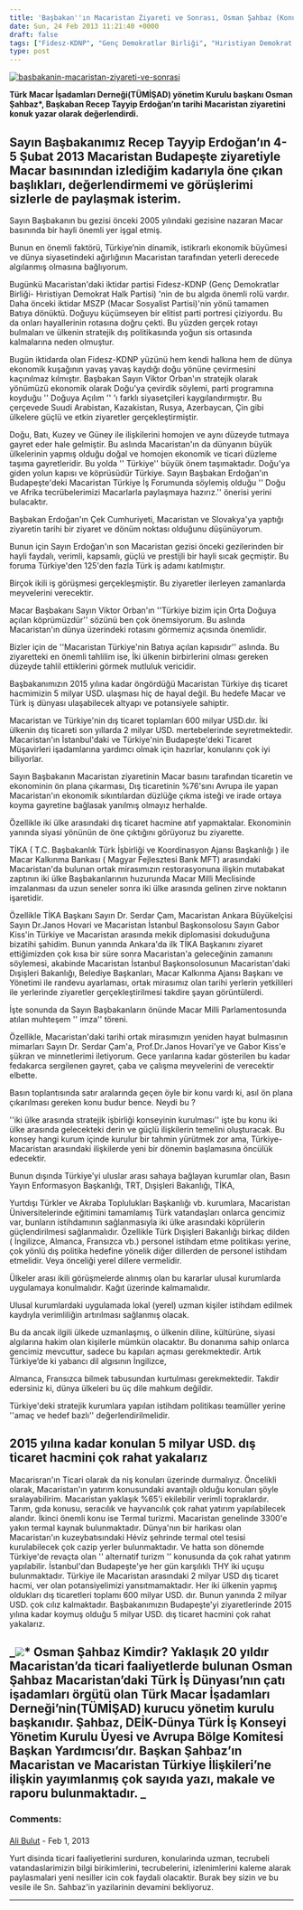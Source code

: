```yaml
---
title: 'Başbakan''ın Macaristan Ziyareti ve Sonrası, Osman Şahbaz (Konuk Yazar)'
date: Sun, 24 Feb 2013 11:21:40 +0000
draft: false
tags: ["Fidesz-KDNP", "Genç Demokratlar Birliği", "Hıristiyan Demokrat Halk Partisi", "Konuk Yazarlar", "macaristan ziyareti", "Osman Şahbaz", "recep tayyip erdoğan", "TÜMİŞAD", "türk macaar işadamları derneği", "ukraynadaki türk iş dünyası", "ukraynadaki türk okurlar"]
type: post
---
```


[![basbakanin-macaristan-ziyareti-ve-sonrasi](http://burakpehlivan.org/wp-content/uploads/2013/02/basbakanin-macaristan-ziyareti-ve-sonrasi.jpg)](http://burakpehlivan.org/1281/basbakanin-macaristan-ziyareti-ve-sonrasi-osman-sahbaz/basbakanin-macaristan-ziyareti-ve-sonrasi/)

**Türk Macar İşadamları Derneği(TÜMİŞAD) yönetim Kurulu başkanı Osman Şahbaz\*, Başkaban Recep Tayyip Erdoğan’ın tarihi Macaristan ziyaretini konuk yazar olarak değerlendirdi.** 


Sayın Başbakanımız Recep Tayyip Erdoğan’ın 4- 5 Şubat 2013 Macaristan Budapeşte ziyaretiyle Macar basınından izlediğim kadarıyla öne çıkan başlıkları, değerlendirmemi ve görüşlerimi sizlerle de paylaşmak isterim.
--------------------------------------------------------------------------------------------------------------------------------------------------------------------------------------------------------------------


Sayın Başbakanın bu gezisi önceki 2005 yılındaki gezisine nazaran Macar basınında bir hayli önemli yer işgal etmiş.

Bunun en önemli faktörü, Türkiye’nin dinamik, istikrarlı ekonomik büyümesi ve dünya siyasetindeki ağırlığının Macaristan tarafından yeterli derecede algılanmış olmasına bağlıyorum.

Bugünkü Macaristan'daki iktidar partisi Fidesz-KDNP (Genç Demokratlar Birliği- Hıristiyan Demokrat Halk Partisi) 'nin de bu algıda önemli rolü vardır. Daha önceki iktidar MSZP (Macar Sosyalist Partisi)'nin yönü tamamen Batıya dönüktü. Doğuyu küçümseyen bir elitist parti portresi çiziyordu. Bu da onları hayallerinin rotasına doğru çekti. Bu yüzden gerçek rotayı bulmaları ve ülkenin stratejik dış politikasında yoğun sis ortasında kalmalarına neden olmuştur.

Bugün iktidarda olan Fidesz-KDNP yüzünü hem kendi halkına hem de dünya ekonomik kuşağının yavaş yavaş kaydığı doğu yönüne çevirmesini kaçınılmaz kılmıştır. Başbakan Sayın Viktor Orban'ın stratejik olarak yönümüzü ekonomik olarak Doğu'ya çevirdik söylemi, parti programına koyduğu '' Doğuya Açılım '' 'ı farklı siyasetçileri kaygılandırmıştır. Bu çerçevede Suudi Arabistan, Kazakistan, Rusya, Azerbaycan, Çin gibi ülkelere güçlü ve etkin ziyaretler gerçekleştirmiştir.

Doğu, Batı, Kuzey ve Güney ile ilişkilerini homojen ve aynı düzeyde tutmaya gayret eder hale gelmiştir. Bu aslında Macaristan'ın da dünyanın büyük ülkelerinin yapmış olduğu doğal ve homojen ekonomik ve ticari düzleme taşıma gayretleridir. Bu yolda '' Türkiye'' büyük önem taşımaktadır. Doğu'ya giden yolun kapısı ve köprüsüdür Türkiye. Sayın Başbakan Erdoğan'ın Budapeşte'deki Macaristan Türkiye İş Forumunda söylemiş olduğu '' Doğu ve Afrika tecrübelerimizi Macarlarla paylaşmaya hazırız.'' önerisi yerini bulacaktır.

Başbakan Erdoğan'ın Çek Cumhuriyeti, Macaristan ve Slovakya'ya yaptığı ziyaretin tarihi bir ziyaret ve dönüm noktası olduğunu düşünüyorum.

Bunun için Sayın Erdoğan'ın son Macaristan gezisi önceki gezilerinden bir hayli faydalı, verimli, kapsamlı, güçlü ve prestijli bir hayli sıcak geçmiştir. Bu foruma Türkiye'den 125'den fazla Türk iş adamı katılmıştır.

Birçok ikili iş görüşmesi gerçekleşmiştir. Bu ziyaretler ilerleyen zamanlarda meyvelerini verecektir.

Macar Başbakanı Sayın Viktor Orban'ın ''Türkiye bizim için Orta Doğuya açılan köprümüzdür'' sözünü ben çok önemsiyorum. Bu aslında Macaristan'ın dünya üzerindeki rotasını görmemiz açısında önemlidir.

Bizler için de ''Macaristan Türkiye'nin Batıya açılan kapısıdır'' aslında. Bu ziyaretteki en önemli tahlilim ise, İki ülkenin birbirlerini olması gereken düzeyde tahlil ettiklerini görmek mutluluk vericidir.

Başbakanımızın 2015 yılına kadar öngördüğü Macaristan Türkiye dış ticaret hacmimizin 5 milyar USD. ulaşması hiç de hayal değil. Bu hedefe Macar ve Türk iş dünyası ulaşabilecek altyapı ve potansiyele sahiptir.

Macaristan ve Türkiye'nin dış ticaret toplamları 600 milyar USD.dır. İki ülkenin dış ticareti son yıllarda 2 milyar USD. mertebelerinde seyretmektedir. Macaristan'ın İstanbul'daki ve Türkiye'nin Budapeşte'deki Ticaret Müşavirleri işadamlarına yardımcı olmak için hazırlar, konularını çok iyi biliyorlar.

Sayın Başbakanın Macaristan ziyaretinin Macar basını tarafından ticaretin ve ekonominin ön plana çıkarması, Dış ticaretinin %76'sını Avrupa ile yapan Macaristan'ın ekonomik sıkıntılardan düzlüğe çıkma isteği ve irade ortaya koyma gayretine bağlasak yanılmış olmayız herhalde.

Özellikle iki ülke arasındaki dış ticaret hacmine atıf yapmaktalar. Ekonominin yanında siyasi yönünün de öne çıktığını görüyoruz bu ziyarette.

TİKA ( T.C. Başbakanlık Türk İşbirliği ve Koordinasyon Ajansı Başkanlığı ) ile Macar Kalkınma Bankası ( Magyar Fejlesztesi Bank MFT) arasındaki Macaristan'da bulunan ortak mirasımızın restorasyonuna ilişkin mutabakat zaptının iki ülke Başbakanlarının huzurunda Macar Milli Meclisinde imzalanması da uzun seneler sonra iki ülke arasında gelinen zirve noktanın işaretidir.

Özellikle TİKA Başkanı Sayın Dr. Serdar Çam, Macaristan Ankara Büyükelçisi Sayın Dr.Janos Hovari ve Macaristan İstanbul Başkonsolosu Sayın Gabor Kiss'in Türkiye ve Macaristan arasında mekik diplomasisi dokuduğuna bizatihi şahidim. Bunun yanında Ankara'da ilk TİKA Başkanını ziyaret ettiğimizden çok kısa bir süre sonra Macaristan'a geleceğinin zamanını söylemesi, akabinde Macaristan İstanbul Başkonsolosunun Macaristan'daki Dışişleri Bakanlığı, Belediye Başkanları, Macar Kalkınma Ajansı Başkanı ve Yönetimi ile randevu ayarlaması, ortak mirasımız olan tarihi yerlerin yetkilileri ile yerlerinde ziyaretler gerçekleştirilmesi takdire şayan görüntülerdi.

İşte sonunda da Sayın Başbakanların önünde Macar Milli Parlamentosunda atılan muhteşem '' imza'' töreni.

Özellikle, Macaristan'daki tarihi ortak mirasımızın yeniden hayat bulmasının mimarları Sayın Dr. Serdar Çam'a, Prof.Dr.Janos Hovari'ye ve Gabor Kiss'e şükran ve minnetlerimi iletiyorum. Gece yarılarına kadar gösterilen bu kadar fedakarca sergilenen gayret, çaba ve çalışma meyvelerini de verecektir elbette.

Basın toplantısında satır aralarında geçen öyle bir konu vardı ki, asıl ön plana çıkarılması gereken konu budur bence. Neydi bu ?

''iki ülke arasında stratejik işbirliği konseyinin kurulması'' işte bu konu iki ülke arasında gelecekteki derin ve güçlü ilişkilerin temelini oluşturacak. Bu konsey hangi kurum içinde kurulur bir tahmin yürütmek zor ama, Türkiye-Macaristan arasındaki ilişkilerde yeni bir dönemin başlamasına öncülük edecektir.

Bunun dışında Türkiye’yi uluslar arası sahaya bağlayan kurumlar olan, Basın Yayın Enformasyon Başkanlığı, TRT, Dışişleri Bakanlığı, TİKA,

Yurtdışı Türkler ve Akraba Toplulukları Başkanlığı vb. kurumlara, Macaristan Üniversitelerinde eğitimini tamamlamış Türk vatandaşları onlarca gencimiz var, bunların istihdamının sağlanmasıyla iki ülke arasındaki köprülerin güçlendirilmesi sağlanmalıdır. Özellikle Türk Dışişleri Bakanlığı birkaç dilden ( İngilizce, Almanca, Fransızca vb.) personel istihdam etme politikası yerine, çok yönlü dış politika hedefine yönelik diğer dillerden de personel istihdam etmelidir. Veya önceliği yerel dillere vermelidir.

Ülkeler arası ikili görüşmelerde alınmış olan bu kararlar ulusal kurumlarda uygulamaya konulmalıdır. Kağıt üzerinde kalmamalıdır.

Ulusal kurumlardaki uygulamada lokal (yerel) uzman kişiler istihdam edilmek kaydıyla verimliliğin artırılması sağlanmış olacak.

Bu da ancak ilgili ülkede uzmanlaşmış, o ülkenin diline, kültürüne, siyasi algılarına hakim olan kişilerle mümkün olacaktır. Bu donanıma sahip onlarca gencimiz mevcuttur, sadece bu kapıları açması gerekmektedir. Artık Türkiye’de ki yabancı dil algısının İngilizce,

Almanca, Fransızca bilmek tabusundan kurtulması gerekmektedir. Takdir edersiniz ki, dünya ülkeleri bu üç dile mahkum değildir.

Türkiye'deki stratejik kurumlara yapılan istihdam politikası teamüller yerine ''amaç ve hedef bazlı'' değerlendirilmelidir.


2015 yılına kadar konulan 5 milyar USD. dış ticaret hacmini çok rahat yakalarız
-------------------------------------------------------------------------------


Macarisran'ın Ticari olarak da niş konuları üzerinde durmalıyız. Öncelikli olarak, Macaristan'ın yatırım konusundaki avantajlı olduğu konuları şöyle sıralayabilirim. Macaristan yaklaşık %65'i ekilebilir verimli topraklardır. Tarım, gıda konusu, seracılık ve hayvancılık çok rahat yatırım yapılabilecek alandır. İkinci önemli konu ise Termal turizmi. Macaristan genelinde 3300'e yakın termal kaynak bulunmaktadır. Dünya'nın bir harikası olan Macaristan'ın kuzeybatısındaki Hévíz şehrinde termal otel tesisi kurulabilecek çok cazip yerler bulunmaktadır. Ve hatta son dönemde Türkiye'de revaçta olan '' alternatif turizm '' konusunda da çok rahat yatırım yapılabilir. İstanbul'dan Budapeşte'ye her gün karşılıklı THY iki uçuşu bulunmaktadır. Türkiye ile Macaristan arasındaki 2 milyar USD dış ticaret hacmi, ver olan potansiyelimizi yansıtmamaktadır. Her iki ülkenin yapmış oldukları dış ticaretleri toplamı 600 milyar USD. dır. Bunun yanında 2 milyar USD. çok cılız kalmaktadır. Başbakanımızın Budapeşte'yi ziyaretlerinde 2015 yılına kadar koymuş olduğu 5 milyar USD. dış ticaret hacmini çok rahat yakalarız.

_![](http://static.acikgazete.com/archive/9994/mdKnKzeN1N1.jpg)\* Osman Şahbaz Kimdir? Yaklaşık 20 yıldır Macaristan’da ticari faaliyetlerde bulunan Osman Şahbaz Macaristan’daki Türk İş Dünyası’nın çatı işadamları örgütü olan Türk Macar İşadamları Derneği’nin(TÜMİŞAD) kurucu yönetim kurulu başkanıdır. Şahbaz, DEİK-Dünya Türk İş Konseyi Yönetim Kurulu Üyesi ve Avrupa Bölge Komitesi Başkan Yardımcısı’dır. Başkan Şahbaz’ın Macaristan ve Macaristan Türkiye İlişkileri’ne ilişkin yayımlanmış çok sayıda yazı, makale ve raporu bulunmaktadır.
_
---
### Comments:
#### 
[Ali Bulut]( "alibulut23@hotmail.com") - <time datetime="2013-02-25 13:45:34">Feb 1, 2013</time>

Yurt disinda ticari faaliyetlerini surduren, konularinda uzman, tecrubeli vatandaslarimizin bilgi birikimlerini, tecrubelerini, izlenimlerini kaleme alarak paylasmalari yeni nesiller icin cok faydali olacaktir. Burak bey sizin ve bu vesile ile Sn. Sahbaz'in yazilarinin devamini bekliyoruz.
<hr />

